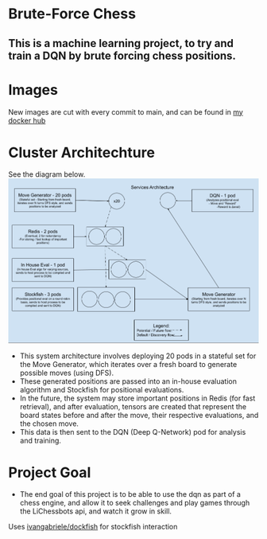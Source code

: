 # Brute-Force Chess
  
## This is a machine learning project, to try and train a DQN by brute forcing chess positions.  
  
# Images
New images are cut with every commit to main, and can be found in [my docker hub](https://hub.docker.com/repository/docker/jackhlay/chess/general)  

# Cluster Architechture
See the diagram below.  
![Diagram Of Network Architechtre](NetworkArch.png)  
- This system architecture involves deploying 20 pods in a stateful set for the Move Generator, which iterates over a fresh board to generate possible moves (using DFS).  
- These generated positions are passed into an in-house evaluation algorithm and Stockfish for positional evaluations.  
- In the future, the system may store important positions in Redis (for fast retrieval), and after evaluation, tensors are created that represent the board states before and after the move, their respective evaluations, and the chosen move.  
- This data is then sent to the DQN (Deep Q-Network) pod for analysis and training.  
  

# Project Goal    
- The end goal of this project is to be able to use the dqn as part of a chess engine, and allow it to seek challenges and play games through the LiChessbots api, and watch it grow in skill.

Uses [ivangabriele/dockfish](https://github.com/ivangabriele/dockfish) for stockfish interaction  
